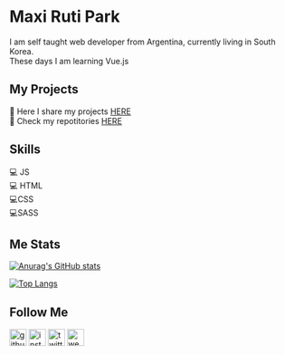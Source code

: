 # Maxi Ruti Park

I am self taught web developer from Argentina, currently living in South Korea.  
These days I am learning Vue.js

## My Projects
:low_brightness: Here I share my projects [HERE](https://myfirstwebsite1-0-4.netlify.app/)  
:low_brightness: Check my repotitories [HERE](https://github.com/maxrpark?tab=repositories)  
## Skills

:computer: JS  
:computer: HTML  
:computer:CSS  
:computer:SASS  

## Me Stats

  
[![Anurag's GitHub stats](https://github-readme-stats.vercel.app/api?username=maxrpark)](https://github.com/anuraghazra/github-readme-stats)

[![Top Langs](https://github-readme-stats.vercel.app/api/top-langs/?username=maxrpark)](https://github.com/anuraghazra/github-readme-stats)

## Follow Me

[<img  src='https://cdn.jsdelivr.net/npm/simple-icons@3.0.1/icons/github.svg' alt='github' height='30'>](https://github.com/https://github.com/maxrpark)      [<img src='https://cdn.jsdelivr.net/npm/simple-icons@3.0.1/icons/instagram.svg' alt='instagram' height='30'>](https://www.instagram.com/https://www.instagram.com/maxi.r.park//)     [<img src='https://cdn.jsdelivr.net/npm/simple-icons@3.0.1/icons/twitter.svg' alt='twitter' height='30'>](https://twitter.com/https://twitter.com/MaxCodeJourney)      [<img src='https://cdn.jsdelivr.net/npm/simple-icons@3.0.1/icons/icloud.svg' alt='website' height='30'>](https://vegetarianoencorea.com/)  
 
